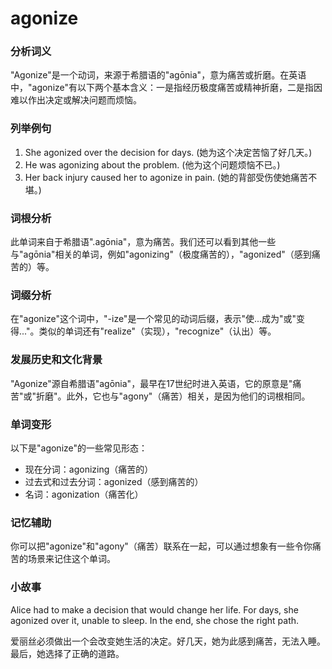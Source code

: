 # agonize

### 分析词义

  

"Agonize"是一个动词，来源于希腊语的"agōnia"，意为痛苦或折磨。在英语中，"agonize"有以下两个基本含义：一是指经历极度痛苦或精神折磨，二是指因难以作出决定或解决问题而烦恼。

  

### 列举例句

  

1.  She agonized over the decision for days. (她为这个决定苦恼了好几天。)
2.  He was agonizing about the problem. (他为这个问题烦恼不已。)
3.  Her back injury caused her to agonize in pain. (她的背部受伤使她痛苦不堪。)

  

### 词根分析

  

此单词来自于希腊语".agōnia"，意为痛苦。我们还可以看到其他一些与"agōnia"相关的单词，例如"agonizing"（极度痛苦的），"agonized"（感到痛苦的）等。

  

### 词缀分析

  

在"agonize"这个词中，"-ize"是一个常见的动词后缀，表示"使...成为"或"变得..."。类似的单词还有"realize"（实现），"recognize"（认出）等。

  

### 发展历史和文化背景

  

"Agonize"源自希腊语"agōnia"，最早在17世纪时进入英语，它的原意是"痛苦"或"折磨"。此外，它也与"agony"（痛苦）相关，是因为他们的词根相同。

  

### 单词变形

  

以下是"agonize"的一些常见形态：

  

*   现在分词：agonizing（痛苦的）
*   过去式和过去分词：agonized（感到痛苦的）
*   名词：agonization（痛苦化）

  

### 记忆辅助

  

你可以把"agonize"和"agony"（痛苦）联系在一起，可以通过想象有一些令你痛苦的场景来记住这个单词。

  

### 小故事

  

Alice had to make a decision that would change her life. For days, she agonized over it, unable to sleep. In the end, she chose the right path.

  

爱丽丝必须做出一个会改变她生活的决定。好几天，她为此感到痛苦，无法入睡。最后，她选择了正确的道路。
